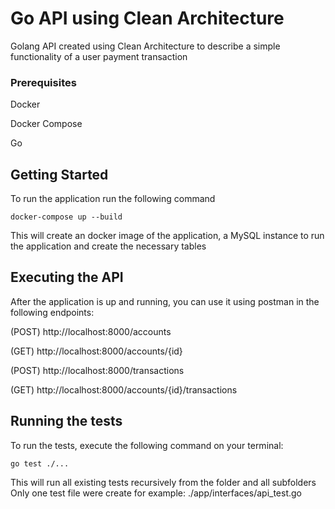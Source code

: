 # Go API using Clean Architecture

Golang API created using Clean Architecture to describe a simple functionality of a user payment transaction

### Prerequisites

Docker

Docker Compose

Go

## Getting Started

To run the application run the following command

```
docker-compose up --build
```

This will create an docker image of the application, a MySQL instance to run the application and create the necessary tables

## Executing the API

After the application is up and running, you can use it using postman in the following endpoints:

(POST)  http://localhost:8000/accounts

(GET)   http://localhost:8000/accounts/{id}

(POST)  http://localhost:8000/transactions

(GET)   http://localhost:8000/accounts/{id}/transactions

## Running the tests

To run the tests, execute the following command on your terminal:

```
go test ./... 
```

This will run all existing tests recursively from the folder and all subfolders
Only one test file were create for example: ./app/interfaces/api_test.go
